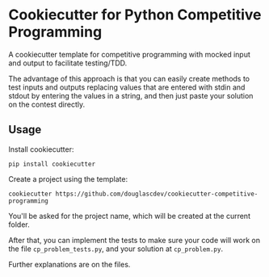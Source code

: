 # Cookiecutter for Python Competitive Programming
A cookiecutter template for competitive programming with mocked input and output to facilitate testing/TDD. 

The advantage of this approach is that you can easily create methods to test inputs and outputs replacing values that are entered with stdin and stdout by entering the values in a string, and then just paste your solution on the contest directly.

## Usage
Install cookiecutter:
```
pip install cookiecutter
```
Create a project using the template:
```
cookiecutter https://github.com/douglascdev/cookiecutter-competitive-programming
```
You'll be asked for the project name, which will be created at the current folder.


After that, you can implement the tests to make sure your code will work on the file ```cp_problem_tests.py```, and your solution at ```cp_problem.py```.

Further explanations are on the files.
